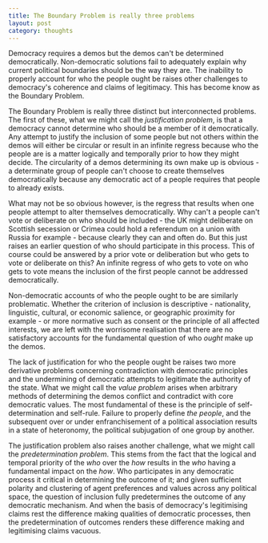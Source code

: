 ```yaml
---
title: The Boundary Problem is really three problems
layout: post
category: thoughts
---
```


Democracy requires a demos but the demos can't be determined democratically.  Non-democratic solutions fail to adequately explain why current political boundaries should be the way they are. The inability to properly account for who the people ought be raises other challenges to democracy's coherence and claims of legitimacy.  This has become know as the Boundary Problem.

The Boundary Problem is really three distinct but interconnected problems. The first of these, what we might call the _justification problem_, is that a democracy cannot determine who should be a member of it democratically. Any attempt to justify the inclusion of some people but not others within the demos will either be circular or result in an infinite regress because who the people are is a matter logically and temporally prior to how they might decide. The circularity of a demos determining its own make up is obvious - a determinate group of people can't choose to create themselves democratically because any democratic act of a people requires that people to already exists.  

What may not be so obvious however, is the regress that results when one people attempt to alter themselves democratically.  Why can't a people can't vote or deliberate on who should be included - the UK might deliberate on Scottish secession or Crimea could hold a referendum on a union with Russia for example - because clearly they can and often do.  But this just raises an earlier question of who should participate in this process.  This of course could be answered by a prior vote or deliberation but who gets to vote or deliberate on this?  An infinite regress of who gets to vote on who gets to vote means the inclusion of the first people cannot be addressed democratically.

Non-democratic accounts of who the people ought to be are similarly problematic.  Whether the criterion of inclusion is descriptive - nationality, linguistic, cultural, or economic salience, or geographic proximity for example - or more normative such as consent or the principle of all affected interests, we are left with the worrisome realisation that there are no satisfactory accounts for the fundamental question of who _ought_ make up the demos.  

The lack of justification for who the people ought be raises two more derivative problems concerning contradiction with democratic principles and the undermining of democratic attempts to legitimate the authority of the state.  What we might call the _value problem_ arises when arbitrary methods of determining the demos conflict and contradict with core democratic values. The most fundamental of these is the principle of self-determination and self-rule.  Failure to properly define _the people_, and the subsequent over or under enfranchisement of a political association results in a state of heteronomy, the political subjugation of one group by another.

The justification problem also raises another challenge, what we might call the _predetermination problem_.  This stems from the fact that the logical and temporal priority of the _who_ over the _how_ results in the _who_ having a fundamental impact on the _how_.  Who participates in any democratic process it critical in determining the outcome of it; and given sufficient polarity and clustering of agent preferences and values across any political space, the question of inclusion fully predetermines the outcome of any democratic mechanism.  And when the basis of democracy's legitimising claims rest the difference making qualities of democratic processes, then the predetermination of outcomes renders these difference making and legitimising claims vacuous.
